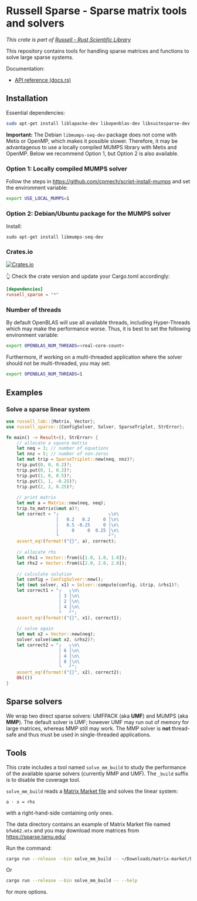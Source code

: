 # Russell Sparse - Sparse matrix tools and solvers

_This crate is part of [Russell - Rust Scientific Library](https://github.com/cpmech/russell)_

This repository contains tools for handling sparse matrices and functions to solve large sparse systems.

Documentation:

- [API reference (docs.rs)](https://docs.rs/russell_sparse)

## Installation

Essential dependencies:

```bash
sudo apt-get install liblapacke-dev libopenblas-dev libsuitesparse-dev
```

**Important:** The Debian `libmumps-seq-dev` package does not come with Metis or OpenMP, which makes it possible slower. Therefore, it may be advantageous to use a locally compiled MUMPS library with Metis and OpenMP. Below we recommend Option 1, but Option 2 is also available.

### Option 1: Locally compiled MUMPS solver

Follow the steps in https://github.com/cpmech/script-install-mumps and set the environment variable:

```bash
export USE_LOCAL_MUMPS=1
```

### Option 2: Debian/Ubuntu package for the MUMPS solver

Install:

```shell
sudo apt-get install libmumps-seq-dev
```

### Crates.io

[![Crates.io](https://img.shields.io/crates/v/russell_sparse.svg)](https://crates.io/crates/russell_sparse)

👆 Check the crate version and update your Cargo.toml accordingly:

```toml
[dependencies]
russell_sparse = "*"
```

### Number of threads

By default OpenBLAS will use all available threads, including Hyper-Threads which may make the performance worse. Thus, it is best to set the following environment variable:

```bash
export OPENBLAS_NUM_THREADS=<real-core-count>
```

Furthermore, if working on a multi-threaded application where the solver should not be multi-threaded, you may set:

```bash
export OPENBLAS_NUM_THREADS=1
```

## Examples

### Solve a sparse linear system

```rust
use russell_lab::{Matrix, Vector};
use russell_sparse::{ConfigSolver, Solver, SparseTriplet, StrError};

fn main() -> Result<(), StrError> {
    // allocate a square matrix
    let neq = 3; // number of equations
    let nnz = 5; // number of non-zeros
    let mut trip = SparseTriplet::new(neq, nnz)?;
    trip.put(0, 0, 0.2)?;
    trip.put(0, 1, 0.2)?;
    trip.put(1, 0, 0.5)?;
    trip.put(1, 1, -0.25)?;
    trip.put(2, 2, 0.25)?;
    
    // print matrix
    let mut a = Matrix::new(neq, neq);
    trip.to_matrix(&mut a)?;
    let correct = "┌                   ┐\n\
                   │   0.2   0.2     0 │\n\
                   │   0.5 -0.25     0 │\n\
                   │     0     0  0.25 │\n\
                   └                   ┘";
    assert_eq!(format!("{}", a), correct);
    
    // allocate rhs
    let rhs1 = Vector::from(&[1.0, 1.0, 1.0]);
    let rhs2 = Vector::from(&[2.0, 2.0, 2.0]);
    
    // calculate solution
    let config = ConfigSolver::new();
    let (mut solver, x1) = Solver::compute(config, &trip, &rhs1)?;
    let correct1 = "┌   ┐\n\
                    │ 3 │\n\
                    │ 2 │\n\
                    │ 4 │\n\
                    └   ┘";
    assert_eq!(format!("{}", x1), correct1);
    
    // solve again
    let mut x2 = Vector::new(neq);
    solver.solve(&mut x2, &rhs2)?;
    let correct2 = "┌   ┐\n\
                    │ 6 │\n\
                    │ 4 │\n\
                    │ 8 │\n\
                    └   ┘";
    assert_eq!(format!("{}", x2), correct2);
    Ok(())
}
```

## Sparse solvers

We wrap two direct sparse solvers: UMFPACK (aka **UMF**) and MUMPS (aka **MMP**). The default solver is UMF; however UMF may run out of memory for large matrices, whereas MMP still may work. The MMP solver is **not** thread-safe and thus must be used in single-threaded applications.

## Tools

This crate includes a tool named `solve_mm_build` to study the performance of the available sparse solvers (currently MMP and UMF). The `_build` suffix is to disable the coverage tool.

`solve_mm_build` reads a [Matrix Market file](https://math.nist.gov/MatrixMarket/formats.html) and solves the linear system:

```text
a ⋅ x = rhs
```

with a right-hand-side containing only ones.

The data directory contains an example of Matrix Market file named `bfwb62.mtx` and you may download more matrices from https://sparse.tamu.edu/

Run the command:

```bash
cargo run --release --bin solve_mm_build -- ~/Downloads/matrix-market/bfwb62.mtx
```

Or

```bash
cargo run --release --bin solve_mm_build -- --help
```

for more options.

